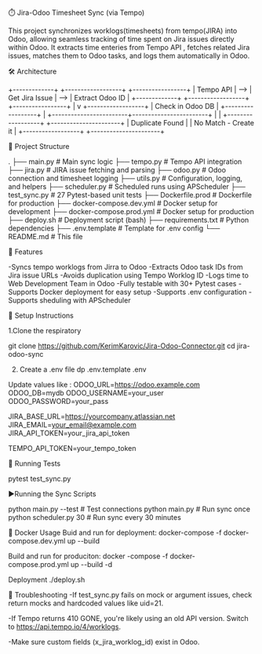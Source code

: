 ⏱️ Jira-Odoo Timesheet Sync (via Tempo)

This project synchronizes worklogs(timesheets) from tempo(JIRA) into Odoo, allowing seamless tracking of time spent on Jira issues directly within Odoo. It extracts time enteries from Tempo API , fetches related Jira issues, matches them to Odoo tasks, and logs them automatically in Odoo.

🛠️ Architecture

+-------------+     +------------------+     +-----------------+
|   Tempo API | --> | Get Jira Issue   | --> | Extract Odoo ID |
+-------------+     +------------------+     +-----------------+
                                             |
                                              v
                                      +------------------+
                                      | Check in Odoo DB |
                                      +------------------+
                                              |
                     +------------------------+------------------------+
                     |                                                 |
             +------------------+                          +----------------------+
             | Duplicate Found  |                          | No Match - Create it |
             +------------------+                          +----------------------+

📁 Project Structure

.
├── main.py                   # Main sync logic
├── tempo.py                  # Tempo API integration
├── jira.py                   # JIRA issue fetching and parsing
├── odoo.py                   # Odoo connection and timesheet logging
├── utils.py                  # Configuration, logging, and helpers
├── scheduler.py              # Scheduled runs using APScheduler
├── test_sync.py              # 27 Pytest-based unit tests
├── Dockerfile.prod           # Dockerfile for production
├── docker-compose.dev.yml    # Docker setup for development
├── docker-compose.prod.yml   # Docker setup for production
├── deploy.sh                 # Deployment script (bash)
├── requirements.txt          # Python dependencies
├── .env.template             # Template for .env config
└── README.md                 # This file

🚀 Features

-Syncs tempo worklogs from Jirra to Odoo 
-Extracts Odoo task IDs from Jira issue URLs
-Avoids duplication using Tempo Worklog ID
-Logs time to Web Development Team in Odoo
-Fully testable with 30+ Pytest cases
-Supports Docker deployment for easy setup 
-Supports .env configuration
-Supports sheduling with APScheduler

🔧 Setup Instructions

1.Clone the respiratory

git clone https://github.com/KerimKarovic/Jira-Odoo-Connector.git
cd jira-odoo-sync

2. Create a .env file 
 dp .env.template .env

Update values like :
ODOO_URL=https://odoo.example.com
ODOO_DB=mydb
ODOO_USERNAME=your_user
ODOO_PASSWORD=your_pass

JIRA_BASE_URL=https://yourcompany.atlassian.net
JIRA_EMAIL=your_email@example.com
JIRA_API_TOKEN=your_jira_api_token

TEMPO_API_TOKEN=your_tempo_token


🧪 Running Tests

pytest test_sync.py

▶️Running the Sync Scripts

python main.py --test # Test connections
python main.py # Run sync once
python scheduler.py 30 # Run sync every 30 minutes

🐳 Docker Usage
   Buid and run for deployment:
   docker-compose -f docker-compose.dev.yml up --build

   Build and run for produciton:
   docker -compose -f docker-compose.prod.yml up --build -d

   Deployment
   ./deploy.sh

📌 Troubleshooting
-If test_sync.py fails on mock or argument issues, check return mocks and hardcoded values like uid=21.

-If Tempo returns 410 GONE, you're likely using an old API version. Switch to https://api.tempo.io/4/worklogs.

-Make sure custom fields (x_jira_worklog_id) exist in Odoo.

